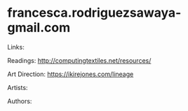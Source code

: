 # francesca.rodriguezsawaya-gmail.com


Links:

Readings:
http://computingtextiles.net/resources/

Art Direction:
https://ikirejones.com/lineage

Artists:

Authors:

